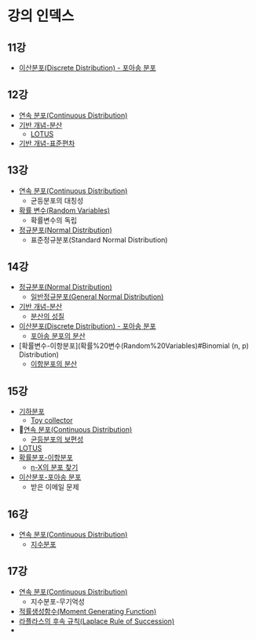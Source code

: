 # 강의 인덱스

## 11강
- [이산분포(Discrete Distribution) - 포아송 분포](이산분포(Discrete%20Distribution).md#포아송%20분포)

## 12강
- [연속 분포(Continuous Distribution)](연속%20분포(Continuous%20Distribution).md)
- [기반 개념-분산](기반%20개념.md#분산(Variance))
	- [LOTUS](기반%20개념.md#LOTUS(Law%20Of%20The%20Unconscious%20Statistician))
- [기반 개념-표준편차](기반%20개념.md#표준편차(Standard%20Deviation))

## 13강
- [연속 분포(Continuous Distribution)](연속%20분포(Continuous%20Distribution).md)
	- 균등분포의 대칭성
- [확률 변수(Random Variables)](확률%20변수(Random%20Variables).md)
	- 확률변수의 독립
- [정규분포(Normal Distribution)](정규분포(Normal%20Distribution).md)
	- 표준정규분포(Standard Normal Distribution)

## 14강
- [정규분포(Normal Distribution)](정규분포(Normal%20Distribution).md)
	-  [일반정규분포(General Normal Distribution)](정규분포(Normal%20Distribution).md#일반정규분포)
- [기반 개념-분산](기반%20개념.md#분산(Variance))
	- [분산의 성질](기반%20개념.md#분산(Variance)#분산의%20성질)
- [이산분포(Discrete Distribution) - 포아송 분포](이산분포(Discrete%20Distribution).md#포아송%20분포)
	- [포아송 분포의 분산](이산분포(Discrete%20Distribution).md#포아송%20분포의%20분산)
- [확률변수-이항분포](확률%20변수(Random%20Variables)#Binomial (n, p) Distribution)
	- [이항분포의 분산](이산분포(Discrete%20Distribution).md#이항분포의%20분산)

## 15강
- [기하분포](기하분포(Geometric%20Dstribution).md)
	- [Toy collector](기하분포(Geometric%20Dstribution).md#장난감%20수집가%20문제)
- [연속 분포(Continuous Distribution)](연속%20분포(Continuous%20Distribution).md)
	- [균등분포의 보편성](연속%20분포(Continuous%20Distribution).md#균등분포의%20보편성)
- [LOTUS](기반%20개념.md#LOTUS(Law%20Of%20The%20%Unconscious%20%Statistician))
- [확률분포-이항분포](확률%20변수(Random%20Variables).md#Binomial%20(n,%20p)%20Distribution)
	- [n-X의 분포 찾기](확률%20변수(Random%20Variables).md#$n-X$의%20분포%20찾기)
- [이산분포-포아송 분포](이산분포(Discrete%20Distribution).md)
	- 받은 이메일 문제

## 16강
- [연속 분포(Continuous Distribution)](연속%20분포(Continuous%20Distribution).md)
	- [지수분포](연속%20분포(Continuous%20Distribution).md#지수분포(Exponential%20Distribution))

## 17강
- [연속 분포(Continuous Distribution)](연속%20분포(Continuous%20Distribution).md)
	- 지수분포-무기억성
- [적률생성함수(Moment Generating Function)](적률생성함수(Moment%20Generating%20Function).md)
- [라플라스의 후속 규칙(Laplace Rule of Succession)](라플라스의%20후속%20규칙(Laplace%20Rule%20of%20Succession.md).md)
- 